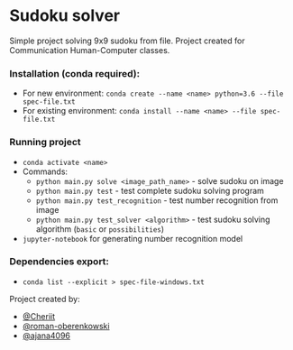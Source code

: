# Sudoku solver
Simple project solving 9x9 sudoku from file.
Project created for Communication Human-Computer classes.

### Installation (conda required):
- For new environment: `conda create --name <name> python=3.6 --file spec-file.txt ` 
- For existing environment: `conda install --name <name> --file spec-file.txt` 

### Running project 
- `conda activate <name>`
- Commands:
    - `python main.py solve <image_path_name>` - solve sudoku on image 
    - `python main.py test` - test complete sudoku solving program
    - `python main.py test_recognition` -  test number recognition from image
    - `python main.py test_solver <algorithm>` - test sudoku solving algorithm (`basic` or `possibilities`)
- `jupyter-notebook` for generating number recognition model

### Dependencies export:
- `conda list --explicit > spec-file-windows.txt`

Project created by:
- [@Cheriit](https://github.com/Cheriit/)
- [@roman-oberenkowski](https://github.com/roman-oberenkowski)
- [@ajana4096](https://github.com/ajana4096/)
